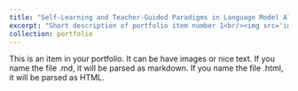 ```yaml
---
title: "Self-Learning and Teacher-Guided Paradigms in Language Model Alignment"
excerpt: "Short description of portfolio item number 1<br/><img src='images/SelfReward.png'>"
collection: portfolio
---
```


This is an item in your portfolio. It can be have images or nice text. If you name the file .md, it will be parsed as markdown. If you name the file .html, it will be parsed as HTML. 


